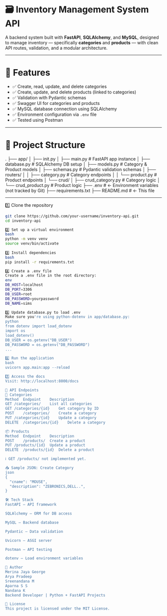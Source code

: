 # 🗃️ Inventory Management System API

A backend system built with **FastAPI**, **SQLAlchemy**, and **MySQL**, designed to manage inventory — specifically **categories** and **products** — with clean API routes, validation, and a modular architecture.

---

 # 📌 Features

- ✅ Create, read, update, and delete categories
- ✅ Create, update, and delete products (linked to categories)
- ✅ Validation with Pydantic schemas
- ✅ Swagger UI for categories and products
- ✅ MySQL database connection using SQLAlchemy
- ✅ Environment configuration via `.env` file
- ✅ Tested using Postman

---

# 🧱 Project Structure

.
├── app/
│ ├── init.py
│ ├── main.py # FastAPI app instance
│ ├── database.py # SQLAlchemy DB setup
│ ├── models.py # Category & Product models
│ ├── schemas.py # Pydantic validation schemas
│ ├── routers/
│ │ ├── category.py # Category endpoints
│ │ └── product.py # Product endpoints
│ └── crud/
│ ├── crud_category.py # Category logic
│ └── crud_product.py # Product logic
├── .env # ← Environment variables (not tracked by Git)
├── requirements.txt
├── README.md # ← This file



---

1️⃣ Clone the repository
```bash
git clone https://github.com/your-username/inventory-api.git
cd inventory-api

2️⃣ Set up a virtual environment
bash
python -m venv venv
source venv/bin/activate 
 
3️⃣ Install dependencies
bash
pip install -r requirements.txt

4️⃣ Create a .env file
Create a .env file in the root directory:
env
DB_HOST=localhost
DB_PORT=3306
DB_USER=root
DB_PASSWORD=yourpassword
DB_NAME=sims

5️⃣ Update database.py to load .env
Make sure you're using python-dotenv in app/database.py:
python
from dotenv import load_dotenv
import os
load_dotenv()
DB_USER = os.getenv("DB_USER")
DB_PASSWORD = os.getenv("DB_PASSWORD")
...

6️⃣ Run the application
bash
uvicorn app.main:app --reload

7️⃣ Access the docs
Visit: http://localhost:8000/docs

🔁 API Endpoints
📂 Categories
Method	Endpoint	Description
GET	/categories/	List all categories
GET	/categories/{id}	Get category by ID
POST	/categories/	Create a category
PUT	/categories/{id}	Update a category
DELETE	/categories/{id}	Delete a category

📦 Products
Method	Endpoint	Description
POST	/products/	Create a product
PUT	/products/{id}	Update a product
DELETE	/products/{id}	Delete a product

ℹ️ GET /products/ not implemented yet.

📥 Sample JSON: Create Category
json
{
  "cname": "MOUSE",
  "description": "ZEBRONICS,DELL..",
}

🛠 Tech Stack
FastAPI – API framework

SQLAlchemy – ORM for DB access

MySQL – Backend database

Pydantic – Data validation

Uvicorn – ASGI server

Postman – API testing

dotenv – Load environment variables

👤 Author
Merina Jaya George
Arya Pradeep
Sreenandana M
Aparna S S
Nandana K
Backend Developer | Python + FastAPI Projects

📜 License
This project is licensed under the MIT License.
